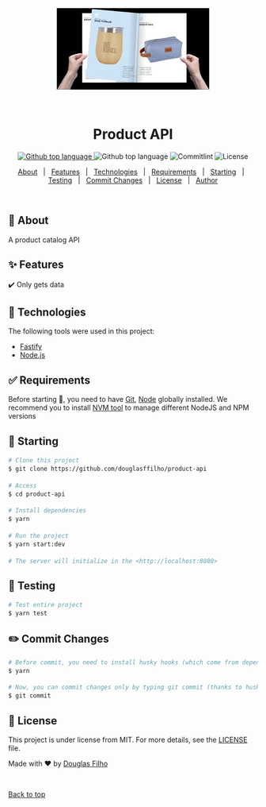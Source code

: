 <div align="center" id="top"> 
  <img src="./.github/products.jpeg" alt="Product API" />

  &#xa0;
</div>

<h1 align="center">Product API</h1>

<p align="center">
  <a href="https://www.fastify.io/" rel="nofollow">
    <img alt="Github top language" src="https://img.shields.io/badge/Fastify-4.x-green.svg">
  </a>

  <img alt="Github top language" src="https://img.shields.io/badge/NodeJS-16.x-green.svg">

  <img alt="Commitlint" src="https://img.shields.io/badge/commitlint-&check;-green.svg">

  <img alt="License" src="https://img.shields.io/badge/License-MIT-yellow.svg">
</p>

<p align="center">
  <a href="#dart-about">About</a> &#xa0; | &#xa0; 
  <a href="#sparkles-features">Features</a> &#xa0; | &#xa0;
  <a href="#rocket-technologies">Technologies</a> &#xa0; | &#xa0;
  <a href="#white_check_mark-requirements">Requirements</a> &#xa0; | &#xa0;
  <a href="#checkered_flag-starting">Starting</a> &#xa0; | &#xa0;
  <a href="#mag_right-testing">Testing</a> &#xa0; | &#xa0;
  <a href="#pencil2-commit-changes">Commit Changes</a> &#xa0; | &#xa0;
  <a href="#memo-license">License</a> &#xa0; | &#xa0;
  <a href="https://github.com/douglasffilho" target="_blank">Author</a>
</p>

<br>

## :dart: About ##

A product catalog API

## :sparkles: Features ##

:heavy_check_mark: Only gets data

## :rocket: Technologies ##

The following tools were used in this project:

- [Fastify](https://www.fastify.io/)
- [Node.js](https://nodejs.org/en/)

## :white_check_mark: Requirements ##

Before starting :checkered_flag:, you need to have [Git](https://git-scm.com), [Node](https://nodejs.org/en/) globally installed.
We recommend you to install [NVM tool](https://github.com/nvm-sh/nvm/blob/master/README.md#installing-and-updating) to manage different NodeJS and NPM versions

## :checkered_flag: Starting ##

```bash
# Clone this project
$ git clone https://github.com/douglasffilho/product-api

# Access
$ cd product-api

# Install dependencies
$ yarn

# Run the project
$ yarn start:dev

# The server will initialize in the <http://localhost:8080>
```

## :mag_right: Testing ##

```bash
# Test entire project
$ yarn test
```

## :pencil2: Commit Changes ##

```bash
# Before commit, you need to install husky hooks (which come from dependency install)
$ yarn

# Now, you can commit changes only by typing git commit (thanks to husky, commitizen and commitlint features)
$ git commit
```

## :memo: License ##

This project is under license from MIT. For more details, see the [LICENSE](LICENSE) file.


Made with :heart: by <a href="https://github.com/douglasffilho" target="_blank">Douglas Filho</a>

&#xa0;

<a href="#top">Back to top</a>
